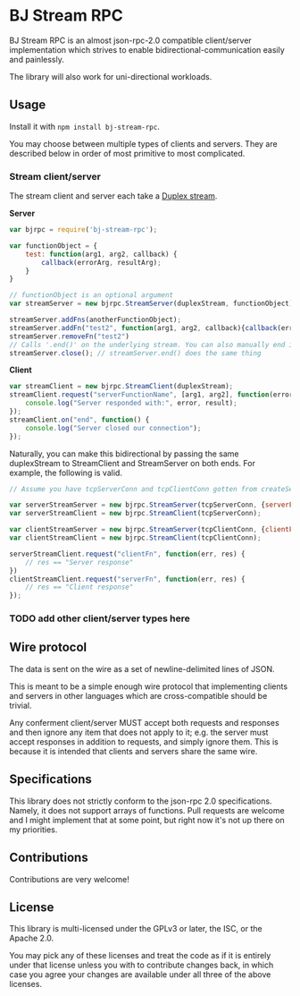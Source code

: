 # BJ Stream RPC

BJ Stream RPC is an almost json-rpc-2.0 compatible client/server implementation which strives to enable bidirectional-communication easily and painlessly.

The library will also work for uni-directional workloads.

## Usage

Install it with `npm install bj-stream-rpc`.

You may choose between multiple types of clients and servers. They are described below in order of most primitive to most complicated.

### Stream client/server

The stream client and server each take a [Duplex stream](http://nodejs.org/api/stream.html#stream_class_stream_duplex).

**Server**

```javascript
var bjrpc = require('bj-stream-rpc');

var functionObject = {
	test: function(arg1, arg2, callback) {
		callback(errorArg, resultArg);
	}
}

// functionObject is an optional argument
var streamServer = new bjrpc.StreamServer(duplexStream, functionObject);

streamServer.addFns(anotherFunctionObject);
streamServer.addFn("test2", function(arg1, arg2, callback){callback(err, res);});
streamServer.removeFn("test2")
// Calls '.end()' on the underlying stream. You can also manually end it yourself.
streamServer.close(); // streamServer.end() does the same thing
```

**Client**
```javascript
var streamClient = new bjrpc.StreamClient(duplexStream);
streamClient.request("serverFunctionName", [arg1, arg2], function(error, result) {
	console.log("Server responded with:", error, result);
});
streamClient.on("end", function() {
	console.log("Server closed our connection");
});
```

Naturally, you can make this bidirectional by passing the same duplexStream to StreamClient and StreamServer on both ends. For example, the following is valid.

```javascript
// Assume you have tcpServerConn and tcpClientConn gotten from createServer and connect respectively

var serverStreamServer = new bjrpc.StreamServer(tcpServerConn, {serverFn: function(cb){cb(null, "Server response");});
var serverStreamClient = new bjrpc.StreamClient(tcpServerConn);

var clientStreamServer = new bjrpc.StreamServer(tcpClientConn, {clientFn: function(cb){cb(null, "Client response");});
var clientStreamClient = new bjrpc.StreamClient(tcpClientConn);

serverStreamClient.request("clientFn", function(err, res) {
	// res == "Server response"
})
clientStreamClient.request("serverFn", function(err, res) {
	// res == "Client response"
});
```

### TODO add other client/server types here

## Wire protocol

The data is sent on the wire as a set of newline-delimited lines of JSON.

This is meant to be a simple enough wire protocol that implementing clients and servers in other languages which are cross-compatible should be trivial.

Any conferment client/server MUST accept both requests and responses and then ignore any item that does not apply to it; e.g. the server must accept responses in addition to requests, and simply ignore them. This is because it is intended that clients and servers share the same wire.

## Specifications

This library does not strictly conform to the json-rpc 2.0 specifications. Namely, it does not support arrays of functions. Pull requests are welcome and I might implement that at some point, but right now it's not up there on my priorities.

## Contributions

Contributions are very welcome!

## License

This library is multi-licensed under the GPLv3 or later, the ISC, or the Apache 2.0.

You may pick any of these licenses and treat the code as if it is entirely under that license unless you with to contribute changes back, in which case you agree your changes are available under all three of the above licenses.
